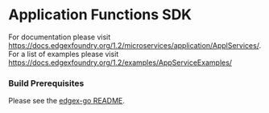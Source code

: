 
# Application Functions SDK

For documentation please visit https://docs.edgexfoundry.org/1.2/microservices/application/ApplServices/.
For a list of examples please visit https://docs.edgexfoundry.org/1.2/examples/AppServiceExamples/


### Build Prerequisites

Please see the [edgex-go README](https://github.com/edgexfoundry/edgex-go/blob/master/README.md).
